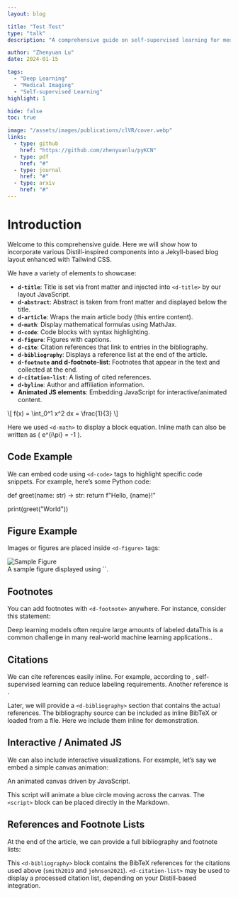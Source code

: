 ```yaml
---
layout: blog

title: "Test Test"
type: "talk"
description: "A comprehensive guide on self-supervised learning for medical imaging."

author: "Zhenyuan Lu"
date: 2024-01-15

tags:
  - "Deep Learning"
  - "Medical Imaging"
  - "Self-supervised Learning"
highlight: 1

hide: false
toc: true

image: "/assets/images/publications/clVR/cover.webp"
links:
  - type: github
    href: "https://github.com/zhenyuanlu/pyKCN"
  - type: pdf
    href: "#"
  - type: journal
    href: "#"
  - type: arxiv
    href: "#"
---
```


# Introduction

Welcome to this comprehensive guide. Here we will show how to incorporate various Distill-inspired components into a Jekyll-based blog layout enhanced with Tailwind CSS.

We have a variety of elements to showcase:

- **`d-title`**: Title is set via front matter and injected into `<d-title>` by our layout JavaScript.
- **`d-abstract`**: Abstract is taken from front matter and displayed below the title.
- **`d-article`**: Wraps the main article body (this entire content).
- **`d-math`**: Display mathematical formulas using MathJax.
- **`d-code`**: Code blocks with syntax highlighting.
- **`d-figure`**: Figures with captions.
- **`d-cite`**: Citation references that link to entries in the bibliography.
- **`d-bibliography`**: Displays a reference list at the end of the article.
- **`d-footnote` and d-footnote-list**: Footnotes that appear in the text and collected at the end.
- **`d-citation-list`**: A listing of cited references.
- **`d-byline`**: Author and affiliation information.
- **Animated JS elements**: Embedding JavaScript for interactive/animated content.

<d-math block>
\[
f(x) = \int_0^1 x^2 dx = \frac{1}{3}
\]
</d-math>

Here we used `<d-math>` to display a block equation. Inline math can also be written as \( e^{i\pi} = -1 \).

## Code Example

We can embed code using `<d-code>` tags to highlight specific code snippets. For example, here’s some Python code:

<d-code language="python">
def greet(name: str) -> str:
    return f"Hello, {name}!"

print(greet("World"))
</d-code>

## Figure Example

Images or figures are placed inside `<d-figure>` tags:


  <img src="/assets/images/sample_figure.jpg" alt="Sample Figure">
  <figcaption>
  A sample figure displayed using `<d-figure>`.
  </figcaption>


## Footnotes

You can add footnotes with `<d-footnote>` anywhere. For instance, consider this statement:

Deep learning models often require large amounts of labeled data<d-footnote>This is a common challenge in many real-world machine learning applications.</d-footnote>.

## Citations

We can cite references easily inline. For example, according to <d-cite key="smith2019"></d-cite>, self-supervised learning can reduce labeling requirements. Another reference is <d-cite key="johnson2021"></d-cite>.

Later, we will provide a `<d-bibliography>` section that contains the actual references. The bibliography source can be included as inline BibTeX or loaded from a file. Here we include them inline for demonstration.

## Interactive / Animated JS

We can also include interactive visualizations. For example, let’s say we embed a simple canvas animation:

<d-figure>
  <canvas id="myCanvas" width="600" height="200" class="border border-gray-300"></canvas>
  <figcaption>An animated canvas driven by JavaScript.</figcaption>
</d-figure>

<script>
document.addEventListener("DOMContentLoaded", function() {
  const canvas = document.getElementById('myCanvas');
  const ctx = canvas.getContext('2d');
  let x = 0;
  function animate() {
    ctx.clearRect(0, 0, canvas.width, canvas.height);
    ctx.fillStyle = 'blue';
    ctx.beginPath();
    ctx.arc(x, canvas.height/2, 20, 0, 2*Math.PI);
    ctx.fill();
    x += 2;
    if (x > canvas.width) x = 0;
    requestAnimationFrame(animate);
  }
  animate();
});
</script>

This script will animate a blue circle moving across the canvas. The `<script>` block can be placed directly in the Markdown.

## References and Footnote Lists

At the end of the article, we can provide a full bibliography and footnote lists:

<d-footnote-list></d-footnote-list>

<d-bibliography>
<script type="text/bibtex">
@article{smith2019,
  title={Self-supervised Learning for Medical Imaging},
  author={Smith, John and Doe, Jane},
  journal={Journal of Machine Learning in Health},
  year={2019}
}

@inproceedings{johnson2021,
  title={Reducing Annotations with Contrastive Learning},
  author={Johnson, Chris and Rodriguez, Maria},
  booktitle={NeurIPS},
  year={2021}
}
</script>
</d-bibliography>

<d-citation-list></d-citation-list>

This `<d-bibliography>` block contains the BibTeX references for the citations used above (`smith2019` and `johnson2021`). `<d-citation-list>` may be used to display a processed citation list, depending on your Distill-based integration.
